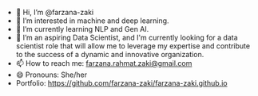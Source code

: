 - 👋 Hi, I’m @farzana-zaki
- 👀 I’m interested in machine and deep learning.
- 🌱 I’m currently learning NLP and Gen AI.
- 💞️ I’m an aspiring Data Scientist, and I'm currently looking for a data scientist role that will allow me to leverage my expertise and contribute to the success of a dynamic and innovative organization.
- 📫 How to reach me: farzana.rahmat.zaki@gmail.com
- 😄 Pronouns: She/her
- Portfolio: https://github.com/farzana-zaki/farzana-zaki.github.io


<!---
farzana-zaki/farzana-zaki is a ✨ special ✨ repository because its `README.md` (this file) appears on your GitHub profile.
You can click the Preview link to take a look at your changes.
--->
